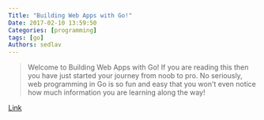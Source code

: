 ```yaml
---
Title: "Building Web Apps with Go!"
Date: 2017-02-10 13:59:50
Categories: [programming]
tags: [go]
Authors: sedlav
---
```


> Welcome to Building Web Apps with Go! If you are reading this then you have just started your journey from noob to pro. No seriously, web programming in Go is so fun and easy that you won't even notice how much information you are learning along the way!

[Link](https://codegangsta.gitbooks.io/building-web-apps-with-go/content/index.html)

